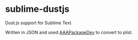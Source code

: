sublime-dustjs
==============

Dust.js support for Sublime Text

Written in JSON and used [AAAPackageDev](https://bitbucket.org/guillermooo/aaapackagedev) to convert to plist.